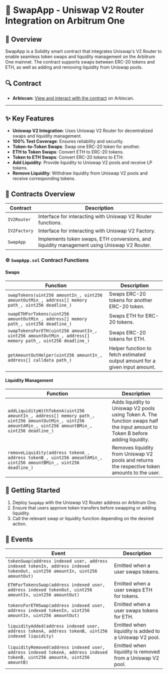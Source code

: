 # 🔄 SwapApp - Uniswap V2 Router Integration on Arbitrum One

## 📌 Overview
SwapApp is a Solidity smart contract that integrates Uniswap's V2 Router to enable seamless token swaps and liquidity management on the Arbitrum One mainnet. The contract supports swaps between ERC-20 tokens and ETH, as well as adding and removing liquidity from Uniswap pools.

## 🔍 Contract

- **Arbiscan:** [View and interact with the contract](https://arbiscan.io/address/0xA4b3f7783E1a48A5D06df273Ba00D7F6D40B0291#code) on Arbiscan.

---

## ✨ Key Features
- **Uniswap V2 Integration**: Uses Uniswap V2 Router for decentralized swaps and liquidity management.
- **100% Test Coverage**: Ensures reliability and security.
- **Token-to-Token Swaps**: Swap one ERC-20 token for another.
- **ETH to Token Swaps**: Convert ETH to ERC-20 tokens.
- **Token to ETH Swaps**: Convert ERC-20 tokens to ETH.
- **Add Liquidity**: Provide liquidity to Uniswap V2 pools and receive LP tokens.
- **Remove Liquidity**: Withdraw liquidity from Uniswap V2 pools and receive corresponding tokens.

## 📜 Contracts Overview

| Contract  | Description |
|-----------|------------|
| `IV2Router` | Interface for interacting with Uniswap V2 Router functions. |
| `IV2Factory` | Interface for interacting with Uniswap V2 Factory. |
| `SwapApp` | Implements token swaps, ETH conversions, and liquidity management using Uniswap V2 Router. |

### ⚙️ `SwapApp.sol` Contract Functions

#### **Swaps**
| Function | Description |
|----------|------------|
| `swapTokens(uint256 amountIn_, uint256 amountOutMin_, address[] memory path_, uint256 deadline_)` | Swaps ERC-20 tokens for another ERC-20 token. |
| `swapETHForTokens(uint256 amountOutMin_, address[] memory path_, uint256 deadline_)` | Swaps ETH for ERC-20 tokens. |
| `swapTokensForETH(uint256 amountIn_, uint256 amountOutMin_, address[] memory path_, uint256 deadline_)` | Swaps ERC-20 tokens for ETH. |
| `getAmountOutHelper(uint256 amountIn_, address[] calldata path_)` | Helper function to fetch estimated output amount for a given input amount. |

#### **Liquidity Management**
| Function | Description |
|----------|------------|
| `addLiquidityWithTokenA(uint256 amountIn_, address[] memory path_, uint256 amountOutMin_, uint256 amountAMin_, uint256 amountBMin_, uint256 deadline_)` | Adds liquidity to Uniswap V2 pools using Token A. The function swaps half the input amount to Token B before adding liquidity. |
| `removeLiquidity(address tokenA_, address tokenB_, uint256 amountAMin_, uint256 amountBMin_, uint256 deadline_)` | Removes liquidity from Uniswap V2 pools and returns the respective token amounts to the user. |

## 🚀 Getting Started
1. Deploy `SwapApp` with the Uniswap V2 Router address on Arbitrum One.
2. Ensure that users approve token transfers before swapping or adding liquidity.
3. Call the relevant swap or liquidity function depending on the desired action.

## 📝 Events
| Event | Description |
|----------|------------|
| `tokenSwap(address indexed user, address indexed tokenIn, address indexed tokenOut, uint256 amountIn, uint256 amountOut)` | Emitted when a user swaps tokens. |
| `ETHForTokensSwap(address indexed user, address indexed tokenOut, uint256 amountIn, uint256 amountOut)` | Emitted when a user swaps ETH for tokens. |
| `tokensForETHSwap(address indexed user, address indexed tokenIn, uint256 amountIn, uint256 amountOut)` | Emitted when a user swaps tokens for ETH. |
| `liquidityAdded(address indexed user, address tokenA, address tokenB, uint256 indexed liquidity)` | Emitted when liquidity is added to a Uniswap V2 pool. |
| `liquidityRemoved(address indexed user, address indexed tokenA, address indexed tokenB, uint256 amountA, uint256 amountB)` | Emitted when liquidity is removed from a Uniswap V2 pool. |

